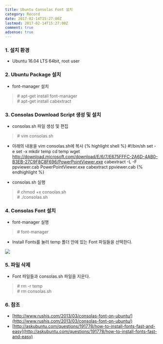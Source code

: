 ```yaml
---
title: Ubuntu Consolas Font 설치
category: Record
date: 2017-02-14T15:27:00Z
lastmod: 2017-02-14T15:27:00Z
comment: true
adsense: true
---
```


### 1. 설치 환경

* Ubuntu 16.04 LTS 64bit, root user

### 2. Ubuntu Package 설치

* font-manager 설치

> \# apt-get install font-manager <br>
> \# apt-get install cabextract

### 3. Consolas Download Script 생성 및 설치

* consolas.sh 파일 생성 및 편집

> \# vim consolas.sh

* 아래의 내용을 vim consolas.sh에 복사
{% highlight shell %}
#!/bin/sh
set -e
set -x
mkdir temp
cd temp
wget http://download.microsoft.com/download/E/6/7/E675FFFC-2A6D-4AB0-B3EB-27C9F8C8F696/PowerPointViewer.exe
cabextract -L -F ppviewer.cab PowerPointViewer.exe
cabextract ppviewer.cab
{% endhighlight %}

* consolas.sh 실행

> \# chmod +x consolas.sh <br>
> \# ./consolas.sh

### 4. Consolas Font 설치

* font-manager 실행

> \# font-manager

* Install Fonts를 눌러 temp 폴더 안에 있는 Font 파일들을 선택한다.

![]({{site.baseurl}}/images/record/Ubuntu_Consolas/Ubuntu_Font_Manager.PNG)

### 5. 파일 삭제

* Font 파일들과 consolas.sh 파일을 지운다.

> \# rm -r temp <br>
> \# rm consolas.sh

### 6. 참조
* [http://www.rushis.com/2013/03/consolas-font-on-ubuntu/](http://www.rushis.com/2013/03/consolas-font-on-ubuntu/)
* [http://askubuntu.com/questions/191778/how-to-install-fonts-fast-and-easy](http://askubuntu.com/questions/191778/how-to-install-fonts-fast-and-easy)
